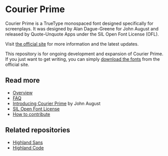 # Courier Prime

Courier Prime is a TrueType monospaced font designed specifically for screenplays. It was designed by Alan Dague-Greene for John August and released by Quote-Unquote Apps under the SIL Open Font License (OFL).

Visit [the official site](http://quoteunquoteapps.com/courierprime/) for more information and the latest updates.

This repository is for ongoing development and expansion of Courier Prime. If you just want to get writing, you can simply [download the fonts](http://quoteunquoteapps.com/courierprime/) from the official site.

## Read more

- [Overview](http://quoteunquoteapps.com/courierprime/)
- [FAQ](http://quoteunquoteapps.com/courierprime/faq)
- [Introducing Courier Prime](http://johnaugust.com/2013/introducing-courier-prime) by John August
- [SIL Open Font License](http://scripts.sil.org/OFL)
- [How to contribute](CONTRIBUTING.md)

## Related repositories

- [Highland Sans](https://github.com/quoteunquoteapps/HighlandSans)
- [Highland Code](https://github.com/quoteunquoteapps/HighlandCode)
